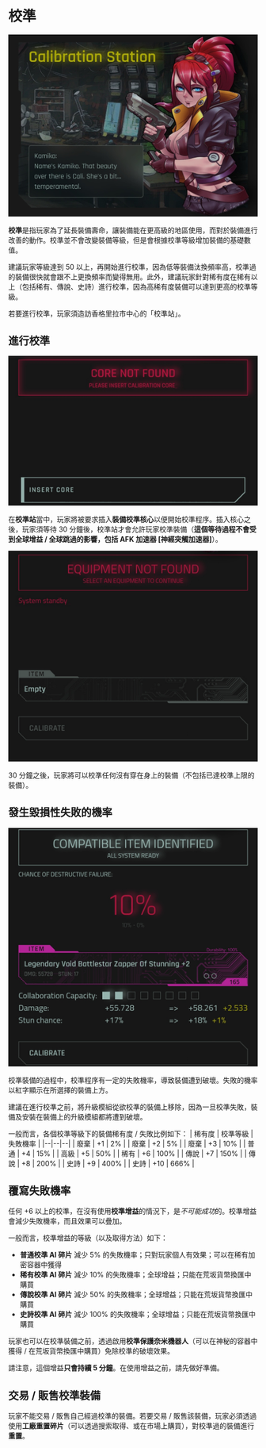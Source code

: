 # 校準
![CalibrationStation](/resources/mobile-tutorial/CalibrationStation.png)

**校準**是指玩家為了延長裝備壽命，讓裝備能在更高級的地區使用，而對於裝備進行改善的動作。校準並不會改變裝備等級，但是會根據校準等級增加裝備的基礎數值。

建議玩家等級達到 50 以上，再開始進行校準，因為低等裝備汰換頻率高，校準過的裝備很快就會跟不上更換頻率而變得無用。此外，建議玩家針對稀有度在稀有以上（包括稀有、傳說、史詩）進行校準，因為高稀有度裝備可以達到更高的校準等級。

若要進行校準，玩家須造訪香格里拉市中心的「校準站」。

## 進行校準
![CalibrationStation2](/resources/mobile-tutorial/CalibrationStation2.png)

在**校準站**當中，玩家將被要求插入**裝備校準核心**以便開始校準程序。插入核心之後，玩家須等待 30 分鐘後，校準站才會允許玩家校準裝備（**這個等待過程不會受到全球增益 / 全球跳過的影響，包括 AFK 加速器 [神經突觸加速器]**）。

![CalibrationStation3](/resources/mobile-tutorial/CalibrationStation3.png)

30 分鐘之後，玩家將可以校準任何沒有穿在身上的裝備（不包括已達校準上限的裝備）。

## 發生毀損性失敗的機率

![CalibrationStation4](/resources/mobile-tutorial/CalibrationStation4.png)

校準裝備的過程中，校準程序有一定的失敗機率，導致裝備遭到破壞。失敗的機率以紅字顯示在所選擇的裝備上方。

建議在進行校準之前，將升級模組從欲校準的裝備上移除，因為一旦校準失敗，裝備及安裝在裝備上的升級模組都將遭到破壞。

一般而言，各個校準等級下的裝備稀有度 / 失敗比例如下：
| 稀有度 | 校準等級 | 失敗機率 |
|--|--|--|
| 廢棄 | +1 | 2% |
| 廢棄 | +2 | 5% |
| 廢棄 | +3 | 10% |
| 普通 | +4 | 15% |
| 高級 | +5 | 50% |
| 稀有 | +6 | 100% |
| 傳說 | +7 | 150% |
| 傳說 | +8 | 200% |
| 史詩 | +9 | 400% |
| 史詩 | +10 | 666% |

## 覆寫失敗機率
任何 +6 以上的校準，在沒有使用**校準增益**的情況下，是*不可能成功*的。校準增益會減少失敗機率，而且效果可以疊加。

一般而言，校準增益的等級（以及取得方法）如下：
- **普通校準 AI 碎片** 減少 5% 的失敗機率；只對玩家個人有效果；可以在稀有加密容器中獲得
- **稀有校準 AI 碎片** 減少 10% 的失敗機率；全球增益；只能在荒坂貨幣換匯中購買
- **傳說校準 AI 碎片** 減少 50% 的失敗機率；全球增益；只能在荒坂貨幣換匯中購買
- **史詩校準 AI 碎片** 減少 100% 的失敗機率；全球增益；只能在荒坂貨幣換匯中購買 

玩家也可以在校準裝備之前，透過啟用**校準保護奈米機器人**（可以在神秘的容器中獲得 / 在荒坂貨幣換匯中購買）免除校準的破壞效果。

請注意，這個增益**只會持續 5 分鐘**。在使用增益之前，請先做好準備。

##  交易 / 販售校準裝備 
玩家不能交易 / 販售自己經過校準的裝備。若要交易 / 販售該裝備，玩家必須透過使用**工廠重置碎片**（可以透過搜索取得、或在市場上購買），對校準過的裝備進行**重置**。
